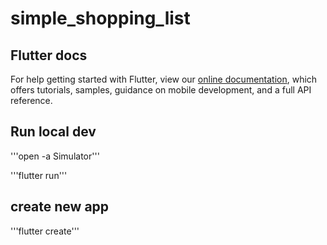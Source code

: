 # simple_shopping_list

## Flutter docs

For help getting started with Flutter, view our
[online documentation](https://flutter.dev/docs), which offers tutorials,
samples, guidance on mobile development, and a full API reference.

## Run local dev

'''open -a Simulator'''

'''flutter run'''

## create new app

'''flutter create'''
